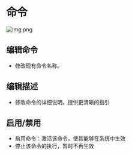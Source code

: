# 命令

![img.png](/command/command_detail.png)

## 编辑命令
- 修改现有命令名称。
## 编辑描述
- 修改命令的详细说明，提供更清晰的指引
## 启用/禁用
- 启用命令：激活该命令，使其能够在系统中生效
- 停止该命令的执行，暂时不再生效
